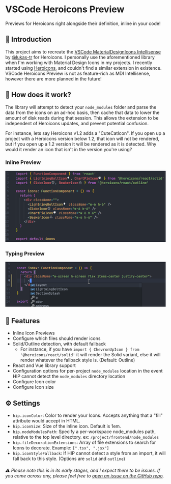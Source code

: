 # VSCode Heroicons Preview

Previews for Heroicons right alongside their definition, inline in your code!

## 👋 Introduction

This project aims to recreate the [VSCode MaterialDesignIcons Intellisense](https://github.com/lukas-tr/vscode-materialdesignicons-intellisense) by [@lukas-tr](https://github.com/lukas-tr) for Heroicons. I personally use the aforementioned library when I'm working with Material Design Icons in my projects. I recently started using [Heroicons](https://heroicons.com/), and couldn't find a similar extension in existence. VSCode Heroicons Preview is not as feature-rich as MDI Intellisense, however there are more planned in the future!

## 🧠 How does it work?
The library will attempt to detect your `node_modules` folder and parse the data from the icons on an ad-hoc basis, then cache that data to lower the amount of disk reads during that session. This allows the extension to be independent of Heroicons updates, and prevent potential confusion.

For instance, lets say Heroicons v1.2 adds a "CuteCatIcon". If you open up a project with a Heroicons version below 1.2, that icon will not be rendered, but if you open up a 1.2 version it will be rendered as it is detected. Why would it render an icon that isn't in the version you're using?

### Inline Preview
![Inline Preview](/img/inline_preview.png)

### Typing Preview
![Typing Preview](/img/typing_preview.gif)

## 🎨 Features
- Inline Icon Previews
- Configure which files should render icons
- Solid/Outline detection, with default fallback
  - For instance, if you have `import { ChevronUpIcon } from '@heroicons/react/solid'` it will render the Solid variant, else it will render whatever the fallback style is. (Default: Outline)
- React and Vue library support
- Configuration options for per-project `node_modules` location in the event HIP cannot detect the `node_modules` directory location
- Configure Icon color
- Configure Icon size

## ⚙ Settings
- `hip.iconColor`: Color to render your Icons. Accepts anything that a \"fill\" attribute would accept in HTML.
- `hip.iconSize`: Size of the inline icon. Default is 1em.
- `hip.nodeModulesPath`: Specify a per-workspace node_modules path, relative to the top level directory. ex: `/project/frontend/node_modules`
- `hip.fileDecorationExtensions`: Array of file extensions to search for Icons to decorate. Example: `[".tsx", ".jsx"]`
- `hip.iconStyleFallback`: If HIP cannot detect a style from an import, it will fall back to this style. (Options are `solid` and `outline`)

###### ⚠ Please note this is in its early stages, and I expect there to be issues. If you come across any, please feel free to [open an issue on the GitHub repo](https://github.com/BButner/VSCode-Heroicons-Preview/issues).
